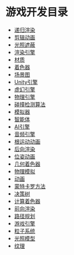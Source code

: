 
# 游戏开发目录

+ [递归渲染]()
+ [剪辑动画]()
+ [光照遮蔽]()
+ [渲染引擎]()
+ [材质]()
+ [着色器]()
+ [场景图]()
+ [Unity引擎]()
+ [虚幻引擎]()
+ [物理引擎]()
+ [碰撞检测算法]()
+ [模拟器]()
+ [智能体]()
+ [AI引擎]()
+ [音频引擎]()
+ [根运动动画]()
+ [后向渲染]()
+ [位姿动画]()
+ [几何着色器]()
+ [物理模拟]()
+ [动画]()
+ [蒙特卡罗方法]()
+ [决策树]()
+ [计算着色器]()
+ [前向渲染]()
+ [路径规划]()
+ [游戏引擎]()
+ [粒子系统]()
+ [光照模型]()
+ [纹理]()